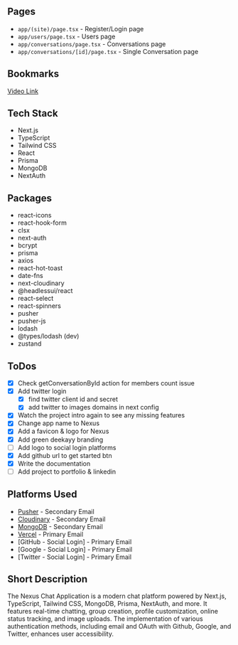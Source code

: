 ## Pages

- `app/(site)/page.tsx` - Register/Login page
- `app/users/page.tsx` - Users page
- `app/conversations/page.tsx` - Conversations page
- `app/conversations/[id]/page.tsx` - Single Conversation page

## Bookmarks

[Video Link](https://youtu.be/PGPGcKBpAk8)

## Tech Stack

- Next.js
- TypeScript
- Tailwind CSS
- React
- Prisma
- MongoDB
- NextAuth

## Packages

- react-icons
- react-hook-form
- clsx
- next-auth
- bcrypt
- prisma
- axios
- react-hot-toast
- date-fns
- next-cloudinary
- @headlessui/react
- react-select
- react-spinners
- pusher
- pusher-js
- lodash
- @types/lodash (dev)
- zustand

## ToDos

- [x] Check getConversationById action for members count issue
- [x] Add twitter login
  - [x] find twitter client id and secret
  - [x] add twitter to images domains in next config
- [x] Watch the project intro again to see any missing features
- [x] Change app name to Nexus
- [x] Add a favicon & logo for Nexus
- [x] Add green deekayy branding
- [ ] Add logo to social login platforms
- [x] Add github url to get started btn
- [x] Write the documentation
- [ ] Add project to portfolio & linkedin

## Platforms Used

- [Pusher](https://pusher.com/) - Secondary Email
- [Cloudinary](https://cloudinary.com/) - Secondary Email
- [MongoDB](https://www.mongodb.com/) - Secondary Email
- [Vercel](https://vercel.com/) - Primary Email
- [GitHub - Social Login] - Primary Email
- [Google - Social Login] - Primary Email
- [Twitter - Social Login] - Primary Email

## Short Description

The Nexus Chat Application is a modern chat platform powered by Next.js, TypeScript, Tailwind CSS, MongoDB, Prisma, NextAuth, and more. It features real-time chatting, group creation, profile customization, online status tracking, and image uploads. The implementation of various authentication methods, including email and OAuth with Github, Google, and Twitter, enhances user accessibility.
